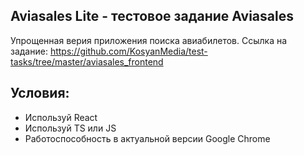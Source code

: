 ## Aviasales Lite - тестовое задание Aviasales

Упрощенная верия приложения поиска авиабилетов.
Ссылка на задание: https://github.com/KosyanMedia/test-tasks/tree/master/aviasales_frontend

## Условия:
- Используй React
- Используй TS или JS
- Работоспособность в актуальной версии Google Chrome

